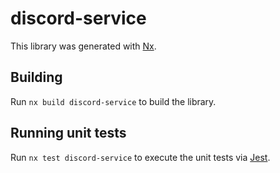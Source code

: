 # discord-service

This library was generated with [Nx](https://nx.dev).

## Building

Run `nx build discord-service` to build the library.

## Running unit tests

Run `nx test discord-service` to execute the unit tests via [Jest](https://jestjs.io).
